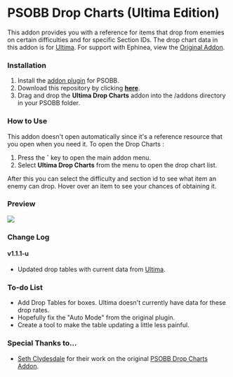 # PSOBB Drop Charts (Ultima Edition)
This addon provides you with a reference for items that drop from enemies on certain difficulties and for specific Section IDs. The drop chart data in this addon is for [Ultima](https://www.phantasystaronline.net/forum/index.php?/droptable/drop-tables/&type=1). For support with Ephinea, view the [Original Addon](https://github.com/SethClydesdale/psobb-drop-charts).

### Installation
1. Install the [addon plugin](https://github.com/HybridEidolon/psobbaddonplugin) for PSOBB.
2. Download this repository by clicking [**here**](https://github.com/katawajojo/psobb-drop-charts/archive/master.zip).
3. Drag and drop the **Ultima Drop Charts** addon into the /addons directory in your PSOBB folder.

### How to Use
This addon doesn't open automatically since it's a reference resource that you open when you need it. To open the Drop Charts :

1. Press the **\`** key to open the main addon menu.
2. Select **Ultima Drop Charts** from the menu to open the drop chart list.

After this you can select the difficulty and section id to see what item an enemy can drop. Hover over an item to see your chances of obtaining it.

### Preview
[![](https://i.imgur.com/w7yhv7D.png)](https://i.imgur.com/w7yhv7D.png)

### Change Log

#### v1.1.1-u
- Updated drop tables with current data from [Ultima](https://www.phantasystaronline.net/forum/index.php?/droptable/drop-tables/&type=1).

### To-do List
- Add Drop Tables for boxes. Ultima doesn't currently have data for these drop rates.
- Hopefully fix the "Auto Mode" from the original plugin.
- Create a tool to make the table updating a little less painful.

### Special Thanks to...
- [Seth Clydesdale](https://github.com/SethClydesdale) for their work on the original [PSOBB Drop Charts Addon](https://github.com/SethClydesdale/psobb-drop-charts).
